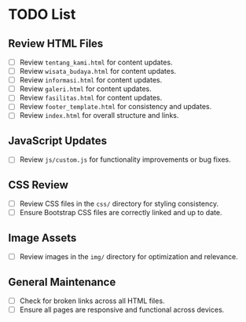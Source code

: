 # TODO List

## Review HTML Files
- [ ] Review `tentang_kami.html` for content updates.
- [ ] Review `wisata_budaya.html` for content updates.
- [ ] Review `informasi.html` for content updates.
- [ ] Review `galeri.html` for content updates.
- [ ] Review `fasilitas.html` for content updates.
- [ ] Review `footer_template.html` for consistency and updates.
- [ ] Review `index.html` for overall structure and links.

## JavaScript Updates
- [ ] Review `js/custom.js` for functionality improvements or bug fixes.

## CSS Review
- [ ] Review CSS files in the `css/` directory for styling consistency.
- [ ] Ensure Bootstrap CSS files are correctly linked and up to date.

## Image Assets
- [ ] Review images in the `img/` directory for optimization and relevance.

## General Maintenance
- [ ] Check for broken links across all HTML files.
- [ ] Ensure all pages are responsive and functional across devices.

